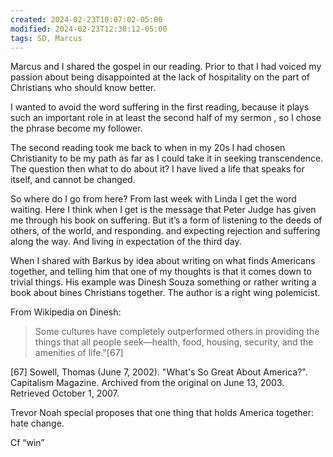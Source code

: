 ```yaml
---
created: 2024-02-23T10:07:02-05:00
modified: 2024-02-23T12:38:12-05:00
tags: SD, Marcus
---
```


Marcus and I shared the gospel in our reading. Prior to that I had voiced my passion about being disappointed at the lack of hospitality on the part of Christians who should know better.

I wanted to avoid the word suffering in the first reading, because it plays such an important role in at least the second half of my sermon , so I chose the phrase become my follower.

The second reading took me back to when in my 20s I had chosen Christianity to be my path as far as I could take it in seeking transcendence. The question then what to do about it? I have lived a life that speaks for itself, and cannot be changed.

So where do I go from here? From last week with Linda I get the word waiting. Here I think when I get is the message that Peter Judge has given me through his book on suffering. But it’s a form of listening to the deeds of others, of the world, and responding. and expecting rejection and suffering along the way. And living in expectation of the third day.

When I shared with Barkus by idea about writing on what finds Americans together, and telling him that one of my thoughts is that it comes down to trivial things. His example was Dinesh Souza something or rather writing a book about bines Christians together. The author is a right wing polemicist.

From Wikipedia on Dinesh:

> Some cultures have completely outperformed others in providing the things that all people seek—health, food, housing, security, and the amenities of life."[67]

[67] Sowell, Thomas (June 7, 2002). "What's So Great About America?". Capitalism Magazine. Archived from the original on June 13, 2003. Retrieved October 1, 2007.

Trevor Noah special proposes that one thing that holds America together: hate change. 

Cf “win”
